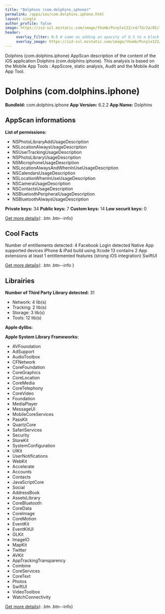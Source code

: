 ```yaml
---
title: "Dolphins (com.dolphins.iphone)"
permalink: /apps/ios/com.dolphins.iphone.html
layout: single
author_profile: false
image: https://is2-ssl.mzstatic.com/image/thumb/Purple122/v4/7d/2a/05/7d2a0595-1fd4-0443-83e1-1e3c1a2ccce3/AppIcon-1x_U007emarketing-0-7-0-85-220.png/512x512bb.jpg
header: 
     overlay_filter: 0.5 # same as adding an opacity of 0.5 to a black background
     overlay_image: https://is2-ssl.mzstatic.com/image/thumb/Purple122/v4/7d/2a/05/7d2a0595-1fd4-0443-83e1-1e3c1a2ccce3/AppIcon-1x_U007emarketing-0-7-0-85-220.png/512x512bb.jpg
---
```

Dolphins (com.dolphins.iphone) AppScan description of the content of the iOS application Dolphins (com.dolphins.iphone). This analysis is based on the Mobile App Tools : AppScore, static analysis, Audit and the Mobile Audit App Tool.

# Dolphins (com.dolphins.iphone)

**BundleId:** com.dolphins.iphone
**App Version:** 6.2.2
**App Name:** Dolphins


## AppScan informations 

**List of permissions:** 
- NSPhotoLibraryAddUsageDescription
- NSLocationAlwaysUsageDescription
- NSUserTrackingUsageDescription
- NSPhotoLibraryUsageDescription
- NSMicrophoneUsageDescription
- NSLocationAlwaysAndWhenInUseUsageDescription
- NSCalendarsUsageDescription
- NSLocationWhenInUseUsageDescription
- NSCameraUsageDescription
- NSContactsUsageDescription
- NSBluetoothPeripheralUsageDescription
- NSBluetoothAlwaysUsageDescription
  
  
**Private keys:** 34
**Public keys:** 7
**Custom keys:** 14
**Low securit keys:** 0
  
[Get more details](/pricing.html){: .btn .btn--info}

## Cool Facts

Number of entitlements detected: 4
Facebook Login detected
Native App
supported devices iPhone & iPad
build using Xcode 13
contains 2 App extensions
at least 1 entitlemented features (strong iOS integration)
SwiftUI
  
[Get more details](/pricing.html){: .btn .btn--info }

## Librairies 
**Number of Third Party Library detected:** 31
- Network: 4 lib(s)
- Tracking: 2 lib(s)
- Storage: 3 lib(s)
- Tools: 12 lib(s)


**Apple dylibs:**


**Apple System Library Frameworks:**
- AVFoundation
- AdSupport
- AudioToolbox
- CFNetwork
- CoreFoundation
- CoreGraphics
- CoreLocation
- CoreMedia
- CoreTelephony
- CoreVideo
- Foundation
- MediaPlayer
- MessageUI
- MobileCoreServices
- PassKit
- QuartzCore
- SafariServices
- Security
- StoreKit
- SystemConfiguration
- UIKit
- UserNotifications
- WebKit
- Accelerate
- Accounts
- Contacts
- JavaScriptCore
- Social
- AddressBook
- AssetsLibrary
- CoreBluetooth
- CoreData
- CoreImage
- CoreMotion
- EventKit
- EventKitUI
- GLKit
- ImageIO
- MapKit
- Twitter
- AVKit
- AppTrackingTransparency
- Combine
- CoreServices
- CoreText
- Photos
- SwiftUI
- VideoToolbox
- WatchConnectivity


  
[Get more details](/pricing.html){: .btn .btn--info}

